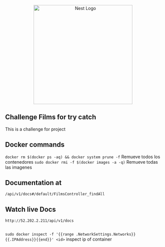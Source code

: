 <p align="center">
  <a href="http://nestjs.com/" target="blank"><img src="https://nestjs.com/img/logo_text.svg" width="320" alt="Nest Logo" /></a>
</p>

## Challenge Films for try catch
This is a challenge for project

## Docker commands
`docker rm $(docker ps -aq) && docker system prune -f` Remueve todos los contenedores
`sudo docker rmi -f $(docker images -a -q)` Remueve todas las imagenes

## Documentation at

`/api/v1/docs#/default/FilmsController_findAll`

## Watch live Docs

`http://52.202.2.211/api/v1/docs`

##
`sudo docker inspect -f '{{range .NetworkSettings.Networks}}{{.IPAddress}}{{end}}' <id>` inspect ip of container
